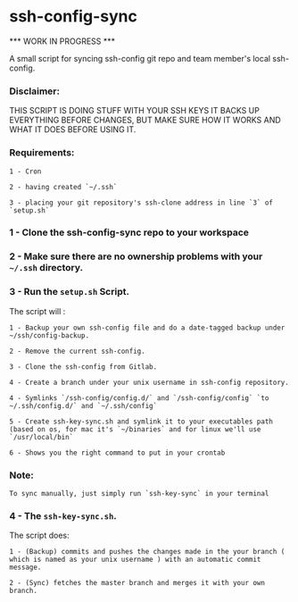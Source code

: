 # ssh-config-sync

*** WORK IN PROGRESS ***

A small script for syncing ssh-config git repo and team member's local ssh-config.

### Disclaimer:

THIS SCRIPT IS DOING STUFF WITH YOUR SSH KEYS IT BACKS UP EVERYTHING BEFORE CHANGES, BUT MAKE SURE HOW IT WORKS AND WHAT IT DOES BEFORE USING IT.

### Requirements:

	1 - Cron 

	2 - having created `~/.ssh`

	3 - placing your git repository's ssh-clone address in line `3` of `setup.sh`

### 1 - Clone the ssh-config-sync repo to your workspace

### 2 - Make sure there are no ownership problems with your `~/.ssh` directory.

### 3 - Run the `setup.sh` Script.
The script will :
 
	1 - Backup your own ssh-config file and do a date-tagged backup under ~/ssh/config-backup.

	2 - Remove the current ssh-config.

	3 - Clone the ssh-config from Gitlab.

	4 - Create a branch under your unix username in ssh-config repository.

	4 - Symlinks `/ssh-config/config.d/` and `/ssh-config/config` `to ~/.ssh/config.d/` and `~/.ssh/config`

	5 - Create ssh-key-sync.sh and symlink it to your executables path (based on os, for mac it's `~/binaries` and for linux we'll use `/usr/local/bin`

	6 - Shows you the right command to put in your crontab

### Note: 
	To sync manually, just simply run `ssh-key-sync` in your terminal

### 4 - The `ssh-key-sync.sh`.
The script does:

	1 - (Backup) commits and pushes the changes made in the your branch ( which is named as your unix username ) with an automatic commit message. 

	2 - (Sync) fetches the master branch and merges it with your own branch.
 
